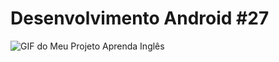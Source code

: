 # Desenvolvimento Android #27
<img src="Instalador/Aprenda Inglês.gif" alt="GIF do Meu Projeto Aprenda Inglês">
